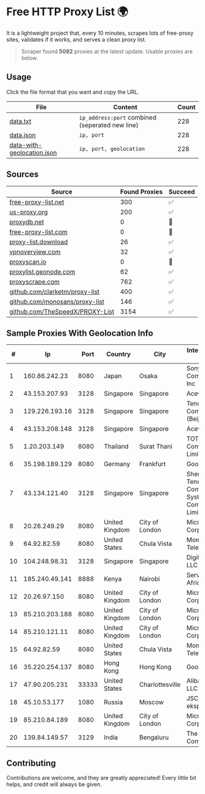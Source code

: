 
# Free HTTP Proxy List 🌍

It is a lightweight project that, every 10 minutes, scrapes lots of free-proxy sites, validates if it works, and serves a clean proxy list.


> Scraper found **5082** proxies at the latest update. Usable proxies are below.

## Usage

Click the file format that you want and copy the URL.


|File|Content|Count|
|----|-------|-----|
|[data.txt](https://raw.githubusercontent.com/themiralay/Proxy-List-World/master/data.txt)|`ip_address:port` combined (seperated new line)|228|
|[data.json](https://raw.githubusercontent.com/themiralay/Proxy-List-World/master/data.json)|`ip, port`|228|
|[data-with-geolocation.json](https://raw.githubusercontent.com/themiralay/Proxy-List-World/master/data-with-geolocation.json)|`ip, port, geolocation`|228|

## Sources

|Source|Found Proxies|Succeed|
|------|-------------|-------|
|[free-proxy-list.net](https://free-proxy-list.net)|300|✅|
|[us-proxy.org](https://www.us-proxy.org)|200|✅|
|[proxydb.net](http://proxydb.net)|0|🚫|
|[free-proxy-list.com](https://free-proxy-list.com/?page=&port=&type%5B%5D=http&type%5B%5D=https&up_time=0&search=Search)|0|🚫|
|[proxy-list.download](https://www.proxy-list.download/HTTP)|26|✅|
|[vpnoverview.com](https://vpnoverview.com/privacy/anonymous-browsing/free-proxy-servers)|32|✅|
|[proxyscan.io](https://www.proxyscan.io)|0|🚫|
|[proxylist.geonode.com](https://proxylist.geonode.com/api/proxy-list?limit=300&page=1&sort_by=lastChecked&sort_type=desc&protocols=http,https)|62|✅|
|[proxyscrape.com](https://api.proxyscrape.com/v2/?request=displayproxies&protocol=http&timeout=10000&country=all&ssl=all&anonymity=all)|762|✅|
|[github.com/clarketm/proxy-list](https://raw.githubusercontent.com/clarketm/proxy-list/master/proxy-list-raw.txt)|400|✅|
|[github.com/monosans/proxy-list](https://raw.githubusercontent.com/monosans/proxy-list/main/proxies/http.txt)|146|✅|
|[github.com/TheSpeedX/PROXY-List](https://raw.githubusercontent.com/TheSpeedX/PROXY-List/master/http.txt)|3154|✅|


## Sample Proxies With Geolocation Info

|#|Ip|Port|Country|City|Internet Service Provider|
|-|--|----|-------|----|-------------------------|
|1|160.86.242.23|8080|Japan|Osaka|Sony Network Communications Inc|
|2|43.153.207.93|3128|Singapore|Singapore|Aceville Pte.ltd|
|3|129.226.193.16|3128|Singapore|Singapore|Tencent Cloud Computing (Beijing) Co|
|4|43.153.208.148|3128|Singapore|Singapore|Aceville Pte.ltd|
|5|1.20.203.149|8080|Thailand|Surat Thani|TOT Public Company Limited|
|6|35.198.189.129|8080|Germany|Frankfurt|Google LLC|
|7|43.134.121.40|3128|Singapore|Singapore|Shenzhen Tencent Computer Systems Company Limited|
|8|20.26.249.29|8080|United Kingdom|City of London|Microsoft Corporation|
|9|64.92.82.59|8080|United States|Chula Vista|Momentum Telecom, Inc.|
|10|104.248.98.31|3128|Singapore|Singapore|DigitalOcean, LLC|
|11|185.240.49.141|8888|Kenya|Nairobi|Servercore Africa Ltd|
|12|20.26.97.150|8080|United Kingdom|City of London|Microsoft Corporation|
|13|85.210.203.188|8080|United Kingdom|City of London|Microsoft Corporation|
|14|85.210.121.11|8080|United Kingdom|City of London|Microsoft Corporation|
|15|64.92.82.59|8080|United States|Chula Vista|Momentum Telecom, Inc.|
|16|35.220.254.137|8080|Hong Kong|Hong Kong|Google LLC|
|17|47.90.205.231|33333|United States|Charlottesville|Alibaba.com LLC|
|18|45.10.53.177|1080|Russia|Moscow|JSC Mediasoft ekspert|
|19|85.210.84.189|8080|United Kingdom|City of London|Microsoft Corporation|
|20|139.84.149.57|3129|India|Bengaluru|The Constant Company, LLC|



## Contributing

Contributions are welcome, and they are greatly appreciated! Every
little bit helps, and credit will always be given.

